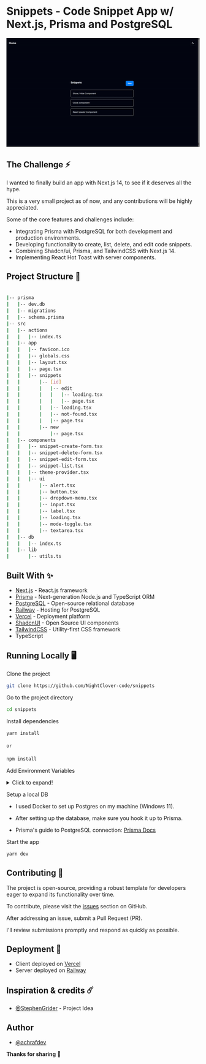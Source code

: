 # Snippets - Code Snippet App w/ Next.js, Prisma and PostgreSQL

![Snippet Manager preview image](./public/preview.gif)

## The Challenge ⚡️

I wanted to finally build an app with Next.js 14, to see if it deserves all the hype.

This is a very small project as of now, and any contributions will be highly appreciated.

Some of the core features and challenges include:

- Integrating Prisma with PostgreSQL for both development and production environments.
- Developing functionality to create, list, delete, and edit code snippets.
- Combining Shadcn/ui, Prisma, and TailwindCSS with Next.js 14.
- Implementing React Hot Toast with server components.

## Project Structure 📁

```bash

|-- prisma
|   |-- dev.db
|   |-- migrations
|   |-- schema.prisma
|-- src
|   |-- actions
|   |   |-- index.ts
|   |-- app
|   |   |-- favicon.ico
|   |   |-- globals.css
|   |   |-- layout.tsx
|   |   |-- page.tsx
|   |   |-- snippets
|   |       |-- [id]
|   |       |   |-- edit
|   |       |   |   |-- loading.tsx
|   |       |   |   |-- page.tsx
|   |       |   |-- loading.tsx
|   |       |   |-- not-found.tsx
|   |       |   |-- page.tsx
|   |       |-- new
|   |           |-- page.tsx
|   |-- components
|   |   |-- snippet-create-form.tsx
|   |   |-- snippet-delete-form.tsx
|   |   |-- snippet-edit-form.tsx
|   |   |-- snippet-list.tsx
|   |   |-- theme-provider.tsx
|   |   |-- ui
|   |       |-- alert.tsx
|   |       |-- button.tsx
|   |       |-- dropdown-menu.tsx
|   |       |-- input.tsx
|   |       |-- label.tsx
|   |       |-- loading.tsx
|   |       |-- mode-toggle.tsx
|   |       |-- textarea.tsx
|   |-- db
|   |   |-- index.ts
|   |-- lib
|       |-- utils.ts
```

## Built With ✨

- [Next.js](https://nextjs.org/) - React.js framework
- [Prisma](https://www.prisma.io/) - Next-generation Node.js and TypeScript ORM
- [PostgreSQL](https://www.postgresql.org/) - Open-source relational database
- [Railway](https://railway.app/) - Hosting for PostgreSQL
- [Vercel](https://vercel.com/) - Deployment platform
- [ShadcnUI](https://ui.shadcn.com/) - Open Source UI components
- [TailwindCSS](https://tailwindcss.com/) - Utility-first CSS framework
- TypeScript

## Running Locally 🖥️

Clone the project

```bash
git clone https://github.com/NightClover-code/snippets
```

Go to the project directory

```bash
cd snippets
```

Install dependencies

```bash
yarn install

or

npm install
```

Add Environment Variables

<details>
  <summary>Click to expand!</summary>
  
  - `DATABASE_URL`
</details>

Setup a local DB

- I used Docker to set up Postgres on my machine (Windows 11).

- After setting up the database, make sure you hook it up to Prisma.

- Prisma's guide to PostgreSQL connection: [Prisma Docs](https://www.prisma.io/docs/getting-started/setup-prisma/start-from-scratch/relational-databases/connect-your-database-node-postgresql)

Start the app

```bash
yarn dev
```

## Contributing 👥

The project is open-source, providing a robust template for developers eager to expand its functionality over time.

To contribute, please visit the [issues](https://github.com/NightClover-code/snippets/issues) section on GitHub.

After addressing an issue, submit a Pull Request (PR).

I'll review submissions promptly and respond as quickly as possible.

## Deployment 🚀

- Client deployed on [Vercel](https://vercel.com/)
- Server deployed on [Railway](https://railway.app/)

## Inspiration & credits ☄️

- [@StephenGrider](https://github.com/StephenGrider) - Project Idea

## Author

- [@achrafdev](https://twitter.com/achrafdevx)

**Thanks for sharing** 🚀
